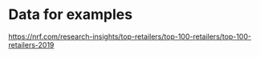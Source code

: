 # Data for examples


https://nrf.com/research-insights/top-retailers/top-100-retailers/top-100-retailers-2019
